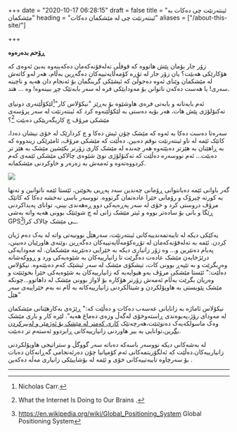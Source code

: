 +++
date = "2020-10-17 06:28:15"
draft = false
title = "ئینتەرنێت چی دەکات بە مێشکمان"
heading = "ئینتەرنێت چی لە مێشکمان دەکات"
aliases = ["/about-this-site/"]

+++

**ڕۆحم بدەرەوە**

زۆر جار بۆمان پێش هاتووە کە قوفڵی تەلەفۆنەکەمان دەکەینەوە بەبێ ئەوەی کە هۆکارێکی هەبێت؟ یان زۆر جار لە تۆڕە کۆمەڵایەتییەکان دەگەڕین  بەڵام، هەر لەو کاتەش لە مێشکمان وێنای ئەوە دەجوڵێ کە ئیشێکی گرینگمان بۆ ئەنجام دان هەیە و ناچینە سەری! یا هەست دەکەن ناتوانن بۆ مەودایێکی فرە لە سەر بابەتێک چڕ ببینەوە! وە ... هتد.

ئەم بابەتانە و بابەتی فرەی هاوشێوە بۆ بەڕێز "نیکۆلاس کار"[^1]لێکۆڵێنەری دونیای تەکنۆلۆژی پێش هات، هەر بۆیە دەستی بە لێکۆڵێنەوە کرد کە ئینتەرنێت لە سەر پرۆسەی مێشکی مرۆڤ چ کاریگەریێکی دەبێت [^2]؟

سەرەتا دەست دەکا بە ئەوە کە مێشک چۆن ئیش دەکا و چ کردارێک لە خۆی نیشان دەدا، کاتێک ئێمە  لە ناو ئینتەرنێت نوقم دەبین. دەڵێت کە مێشکی مرۆڤ،  ئامێرێکی زیندووە کە بە ڕاهێنان بە هێزتر دەبێتەوە هەر چەندە لە مێشک کاری زۆرتر بکێشین مێشک بە هێز تر دەبێت... ئەم نووسەرە دەڵێت کە تەکنۆلۆژی نوێ شێوەی چالاکی مێشکی ئێمەی کەم کردووەتەوە و  ئەمەش  بە زەرەر و خاوکردنی مێشکمانە.

![](/book/img/001.jpg)

گەر باوانی ئێمە دەیانتوانی ڕۆمانی چەندین سەد پەڕیی بخوێنن، ئێستا ئێمە ناتوانین و تەنها بە کورتە چیرۆک و  رۆمانی خێرا عادەتمان گرتووە. نووسەر باسی نەخشە دەکا کە کاتێک مرۆڤ دروستی کرد و خۆی لە سەر پەڕەیەکی دوو ڕەهەندی بینی، توانای  پەیداکردنی ڕێگا و بانی بۆ سادەتر بووە و ئیتر مێشک زانی لە چ شوێنێک بوونی هەیە واتە بەشی GPS[^٣]ــی مێشک چالاک کرا.

یەکێکی دیکە لە تایبەتمەندییەکانی ئینتەرنێت، سەرهێڵ بوونیەتی واتە لە یەک  دەم ژیان کردن. ئێمە بە تەلەفۆنەکەمان لە تۆڕەکۆمەڵایەتییەکان دەگەڕین ،وێنەی هاورێیان دەبینن، پەیام دەنێرین و... وە زۆر زانیاری دیکە بە خێرایی دەنێرینە مێشکمان. لە مەودایەکی درێژخایەن مێشک عادەت دەگرێت تا زانیارییەکان بە شێوەیەکی ورد و ڕووکەشانە وەربگرێت و بە تێپەڕ بوونی کات، تیشکۆی مێشک لە سەر ئیشێک کەم دەبێتەوە. نیکۆلاس دەڵێت:" ئێستا مێشکی مرۆڤ بەو هیوایەیە کە زانیارییەکان بە شێوەیەکی خێرا بخوێنێت و وەریان بگرێت بەڵام ئەمەش زۆرتر هۆکارە بۆ لاواز بوونی مێشک لە داهاتوو...چونکە مێشک پێویستی بە هاوپۆلکردن و شیتاڵکردنی زانیارییەکانە بە ڵام نە بەم خێراییەی سەر هێڵ"

نیکۆلاس  ئاماژە بە زانایانی عەسەب دەکات و دەڵێت کە:" ڕێژەی بەکارهێنانی مێشکمان لە مەودای رۆژ،پەیوەندی ڕاستەوخۆی لەگەڵ وزەی دەماغ هەیە". لێرە کار و باری مێشک وەک ماسولکەیەک دەنوێنێت،هەرچەنێک <u>کاری کەمتر لە مێشک بۆ  ئەژمێر و لەبیرکردن بگرین</u>،توانایی بە بیر هاوردنی زانیارییەکانی ڕابردوو ئەستەم تر دەبێت.

لە بەشەکانی دیکە نووسەر باسەکە دەباتە سەر گووگڵ و ستراتیجی هاوپۆلکردنی زانیارییەکان.دەڵێت کە ئەلگۆریتمەکانی ئەم کۆمپانیا چۆن دەرئەنجامی گەڕانەکان دەبات بۆ سەرچاوە  تایبەتییەکانی خۆی و ئێمە لە  بۆشاییێکی زانیاری مەڵە دەکەین .



---



[^1]: Nicholas Carr.
[^2]: What the Internet Is Doing to Our Brains .

[^٣]: https://en.wikipedia.org/wiki/Global_Positioning_System  Global Positioning System